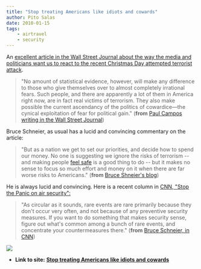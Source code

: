 ```yaml
---
title: "Stop treating Americans like idiots and cowards"
author: Pito Salas
date: 2010-01-15
tags:
    - airtravel
    - security
---
```


An [excellent article in the Wall Street Journal about the way the media and
politicians want us to react to the recent Christmas Day attempted terrorist
attack](<http://online.wsj.com/article/SB10001424052748704130904574644651587677752.html>).

> "No amount of statistical evidence, however, will make any difference to
> those who give themselves over to almost completely irrational fears. Such
> people, and there are apparently a lot of them in America right now, are in
> fact real victims of terrorism. They also make possible the current
> ascendancy of the politics of cowardice—the cynical exploitation of fear for
> political gain." (**from** [Paul Campos writing in the Wall Street
> Journal](<http://online.wsj.com/article/SB10001424052748704130904574644651587677752.html>))

Bruce Schneier, as usual has a lucid and convincing commentary on the article:

> "But as a nation we get to set our priorities, and decide how to spend our
> money. No one is suggesting we ignore the risks of terrorism -- and making
> people [feel safe](<http://www.schneier.com/essay-154.html>) is a good thing
> to do -- but it makes no sense to focus so much effort and money on it when
> there are far worse risks to Americans." (**from** [Bruce Shneier's
> blog](<http://www.schneier.com/blog/archives/2010/01/the_comparative.html>))

He is always lucid and convincing. Here is a recent column in [CNN, "Stop the
Panic on air
security":](<http://www.cnn.com/2010/OPINION/01/07/schneier.security/index.html>)

> "As circular as it sounds, rare events are rare primarily because they don't
> occur very often, and not because of any preventive security measures. If
> you want to do something that makes security sense, figure out what's common
> among a bunch of rare events, and concentrate your countermeasures there."
> (**from** [Bruce Schneier, in
> CNN](<http://www.cnn.com/2010/OPINION/01/07/schneier.security/index.html>))

![](https://i0.wp.com/img.zemanta.com/pixy.gif?w=584)


* **Link to site:** **[Stop treating Americans like idiots and cowards](None)**
